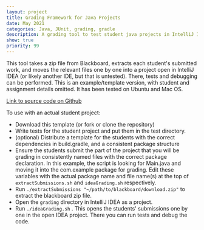```yaml
---
layout: project
title: Grading Framework for Java Projects
date: May 2021
categories: Java, JUnit, grading, gradle
description: A grading tool to test student java projects in IntelliJ IDEA, made with bash script
show: true
priority: 99
---
```


This tool takes a zip file from Blackboard, extracts each student's submitted work, and moves the relevant files one by one into a  project open in IntelliJ IDEA (or likely another IDE, but that is untested). There, tests and debugging can be performed. This is an example/template version, with student and assignment details omitted. It has been tested on Ubuntu and Mac OS.

[Link to source code on Github](https://github.com/zacharesmer/gradingTemplateIntelliJ)

To use with an actual student project:

- Download this template (or fork or clone the repository)
- Write tests for the student project and put them in the test directory.
- (optional) Distribute a template for the students with the correct dependencies in build.gradle, and a consistent package structure
- Ensure the students submit the part of the project that you will be grading in consistently named files with the correct package declaration. In this example, the script is looking for Main.java and moving it into the com.example package for grading. Edit these variables with the actual package name and file name(s) at the top of `extractSubmissions.sh` and `ideaGrading.sh` respectively.
- Run `./extractSubmissions "~/path/to/blackboard/download.zip"` to extract the blackboard zip file.
- Open the `grading` directory in IntelliJ IDEA as a project. 
- Run `./ideaGrading.sh` . This opens the students' submissions one by one in the open IDEA project. There you can run tests and debug the code. 
